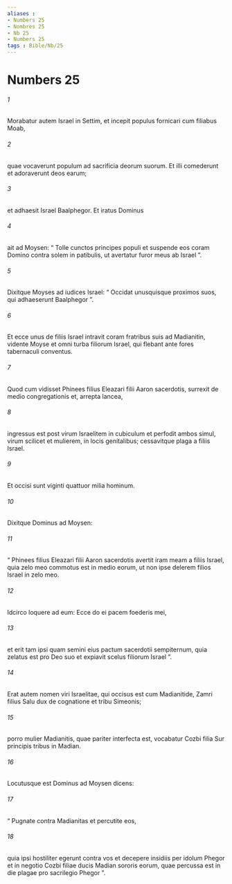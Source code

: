 ```yaml
---
aliases : 
- Numbers 25
- Nombres 25
- Nb 25
- Numbers 25
tags : Bible/Nb/25
---
```


# Numbers 25

###### 1
Morabatur autem Israel in Settim, et incepit populus fornicari cum filiabus Moab, 
###### 2
quae vocaverunt populum ad sacrificia deorum suorum. Et illi comederunt et adoraverunt deos earum; 
###### 3
et adhaesit Israel Baalphegor. Et iratus Dominus 
###### 4
ait ad Moysen: “ Tolle cunctos principes populi et suspende eos coram Domino contra solem in patibulis, ut avertatur furor meus ab Israel ”. 
###### 5
Dixitque Moyses ad iudices Israel: “ Occidat unusquisque proximos suos, qui adhaeserunt Baalphegor ”.
###### 6
Et ecce unus de filiis Israel intravit coram fratribus suis ad Madianitin, vidente Moyse et omni turba filiorum Israel, qui flebant ante fores tabernaculi conventus. 
###### 7
Quod cum vidisset Phinees filius Eleazari filii Aaron sacerdotis, surrexit de medio congregationis et, arrepta lancea, 
###### 8
ingressus est post virum Israelitem in cubiculum et perfodit ambos simul, virum scilicet et mulierem, in locis genitalibus; cessavitque plaga a filiis Israel. 
###### 9
Et occisi sunt viginti quattuor milia hominum.
###### 10
Dixitque Dominus ad Moysen: 
###### 11
“ Phinees filius Eleazari filii Aaron sacerdotis avertit iram meam a filiis Israel, quia zelo meo commotus est in medio eorum, ut non ipse delerem filios Israel in zelo meo. 
###### 12
Idcirco loquere ad eum: Ecce do ei pacem foederis mei, 
###### 13
et erit tam ipsi quam semini eius pactum sacerdotii sempiternum, quia zelatus est pro Deo suo et expiavit scelus filiorum Israel ”.
###### 14
Erat autem nomen viri Israelitae, qui occisus est cum Madianitide, Zamri filius Salu dux de cognatione et tribu Simeonis; 
###### 15
porro mulier Madianitis, quae pariter interfecta est, vocabatur Cozbi filia Sur principis tribus in Madian.
###### 16
Locutusque est Dominus ad Moysen dicens: 
###### 17
“ Pugnate contra Madianitas et percutite eos, 
###### 18
quia ipsi hostiliter egerunt contra vos et decepere insidiis per idolum Phegor et in negotio Cozbi filiae ducis Madian sororis eorum, quae percussa est in die plagae pro sacrilegio Phegor ”.
